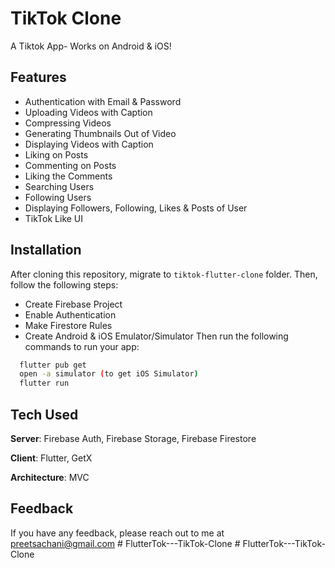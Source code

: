 # TikTok Clone

A Tiktok App- Works on Android & iOS!

## Features

- Authentication with Email & Password
- Uploading Videos with Caption
- Compressing Videos
- Generating Thumbnails Out of Video
- Displaying Videos with Caption
- Liking on Posts
- Commenting on Posts
- Liking the Comments
- Searching Users
- Following Users
- Displaying Followers, Following, Likes & Posts of User
- TikTok Like UI

## Installation

After cloning this repository, migrate to ```tiktok-flutter-clone``` folder. Then, follow the following steps:

- Create Firebase Project
- Enable Authentication
- Make Firestore Rules
- Create Android & iOS Emulator/Simulator
Then run the following commands to run your app:

```bash
  flutter pub get
  open -a simulator (to get iOS Simulator)
  flutter run
```

## Tech Used

**Server**: Firebase Auth, Firebase Storage, Firebase Firestore

**Client**: Flutter, GetX

**Architecture**: MVC

## Feedback

If you have any feedback, please reach out to me at <preetsachani@gmail.com>
#   F l u t t e r T o k - - - T i k T o k - C l o n e  
 #   F l u t t e r T o k - - - T i k T o k - C l o n e  
 